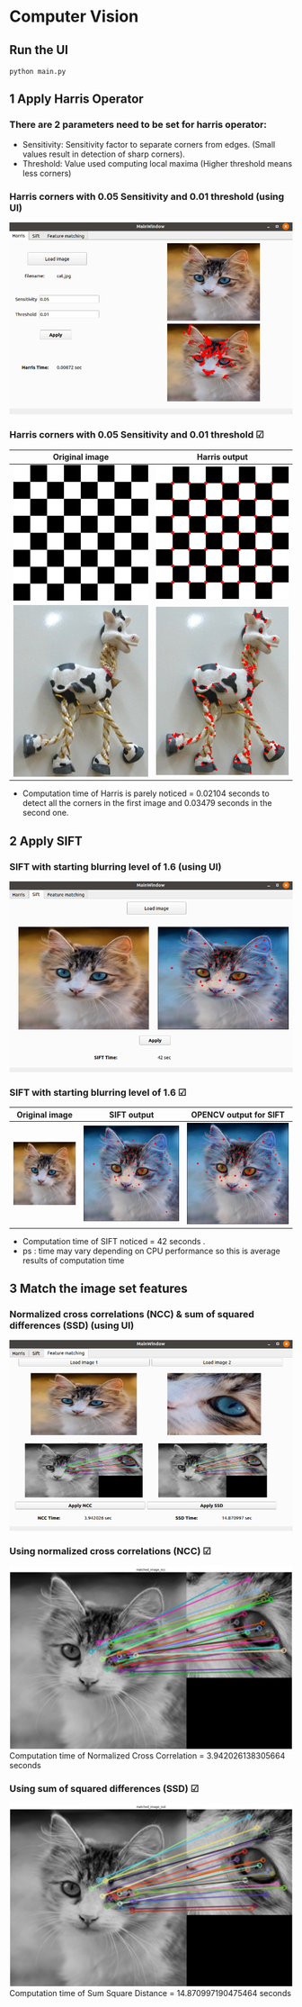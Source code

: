 # Computer Vision

## Run the UI
```
python main.py
```

## 1 Apply Harris Operator

### There are 2 parameters need to be set for harris operator:
* Sensitivity: Sensitivity factor to separate corners from edges. (Small values result in detection of sharp corners).
* Threshold: Value used computing local maxima (Higher threshold means less corners)

### Harris corners with 0.05 Sensitivity and 0.01 threshold (using UI)

![harris ui](/images/harris_tab.png)

### Harris corners with 0.05 Sensitivity and 0.01 threshold  &#x2611;

Original image             |  Harris output
:-------------------------:|:-------------------------:
![harris input](/images/harris_image_400.jpg) |  ![harris output](/images/Harris_output.jpg)
![harris input](/images/cow_step_harris.png) |  ![harris output](/images/cow_Harris_output.jpg)

- Computation time of Harris is parely noticed = 0.02104 seconds to detect all the corners in the first image and 0.03479 seconds in the second one.


## 2 Apply SIFT

### SIFT with starting blurring level of 1.6 (using UI)

![sift ui](/images/sift_tab.png)


### SIFT with starting blurring level of 1.6   &#x2611;

Original image             |         SIFT output                   |  OPENCV output for SIFT
:-------------------------:|:------------------------------------:|:-------------------------:
![SIFT input](/images/cat.jpg) |  ![SIFT output](/images/sift_cat.jpeg) |  ![SIFT output](/images/sift_openCv.jpeg)

- Computation time of SIFT noticed = 42 seconds .
- ps : time may vary depending on CPU performance so this is average results of computation time


## 3 Match the image set features

### Normalized cross correlations (NCC) & sum of squared differences (SSD) (using UI)

![feature matching ui](/images/feature_tab.png)


### Using normalized cross correlations (NCC)   &#x2611;

![normalized cross correlations](/images/ncc.png)
Computation time of Normalized Cross Correlation =   3.942026138305664  seconds

### Using sum of squared differences (SSD)  &#x2611;

![time of Sum Square Distance](/images/ssd.png)
Computation time of Sum Square Distance =   14.870997190475464  seconds